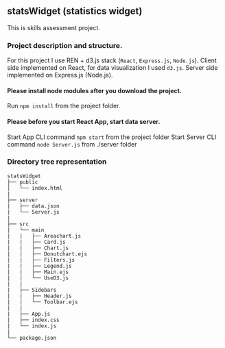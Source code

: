 ## statsWidget (statistics widget) 
This is skills assessment project.

### Project description and structure.
For this project I use REN + d3.js stack (`React`, `Express.js`, `Node.js`).
Client side implemented on React, for data visualization I used `d3.js`.
Server side implemented on Express.js (Node.js).

#### Please install node modules after you download the project.
Run `npm install` from the project folder.

#### Please before you start React App, start data server.
Start App CLI command `npm start` from the project folder
Start Server CLI command `node Server.js` from ./server folder

### Directory tree representation
```
statsWidget
├── public
│   └── index.html
|
├── server
|   ├── data.json
|   └── Server.js
|
├── src
|   └── main
|   |   ├── Areachart.js
|   |   ├── Card.js
|   |   ├── Chart.js
|   |   ├── Donutchart.ejs
|   |   ├── Filters.js
|   |   ├── Legend.js
|   |   ├── Main.ejs
|   |   └── UseD3.js
|   |
|   ├── Sidebars
|   |   ├── Header.js
|   |   └── Toolbar.ejs
|   |
|   ├── App.js
|   ├── index.css
|   └── index.js
|
└── package.json
```

